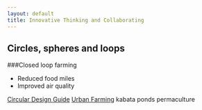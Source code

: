 ```yaml
---
layout: default
title: Innovative Thinking and Collaborating
---
```


## Circles, spheres and loops

###Closed loop farming
* Reduced food miles
* Improved air quality

[Circular Design Guide](https://www.circulardesignguide.com)
[Urban Farming](https://futurism.com/urban-farming-future-agriculture/amp/)
kabata ponds
permaculture
